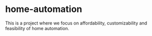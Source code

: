 # home-automation
This is a project where we focus on affordability, customizability and feasibility of home automation.
